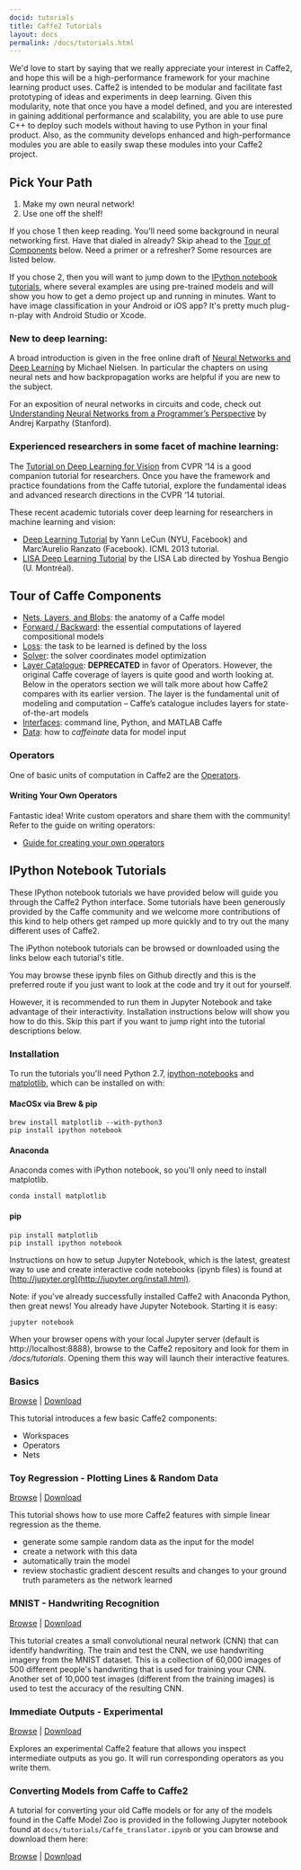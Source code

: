```yaml
---
docid: tutorials
title: Caffe2 Tutorials
layout: docs
permalink: /docs/tutorials.html
---
```


  We'd love to start by saying that we really appreciate your interest in Caffe2, and hope this will be a high-performance framework for your machine learning product uses. Caffe2 is intended to be modular and facilitate fast prototyping of ideas and experiments in deep learning. Given this modularity, note that once you have a model defined, and you are interested in gaining additional performance and scalability, you are able to use pure C++ to deploy such models without having to use Python in your final product. Also, as the community develops enhanced and high-performance modules you are able to easily swap these modules into your Caffe2 project.

## Pick Your Path

1. Make my own neural network!
2. Use one off the shelf!

If you chose 1 then keep reading. You'll need some background in neural networking first. Have that dialed in already? Skip ahead to the [Tour of Components](http://localhost:8000/tutorials.html#caffe2-tutorials-tour-of-caffe-components) below. Need a primer or a refresher? Some resources are listed below.

If you chose 2, then you will want to jump down to the [IPython notebook tutorials](http://localhost:8000/tutorials.html#caffe2-tutorials-ipython-notebook-tutorials), where several examples are using pre-trained models and will show you how to get a demo project up and running in minutes. Want to have image classification in your Android or iOS app? It's pretty much plug-n-play with Android Studio or Xcode.

### New to deep learning:

A broad introduction is given in the free online draft of [Neural Networks and Deep Learning](http://neuralnetworksanddeeplearning.com/index.html) by Michael Nielsen. In particular the chapters on using neural nets and how backpropagation works are helpful if you are new to the subject.

For an exposition of neural networks in circuits and code, check out [Understanding Neural Networks from a Programmer’s Perspective](http://karpathy.github.io/neuralnets/) by Andrej Karpathy (Stanford).

### Experienced researchers in some facet of machine learning:

The [Tutorial on Deep Learning for Vision](https://sites.google.com/site/deeplearningcvpr2014/) from CVPR ‘14 is a good companion tutorial for researchers. Once you have the framework and practice foundations from the Caffe tutorial, explore the fundamental ideas and advanced research directions in the CVPR ‘14 tutorial.

These recent academic tutorials cover deep learning for researchers in machine learning and vision:

* [Deep Learning Tutorial](http://www.cs.nyu.edu/~yann/talks/lecun-ranzato-icml2013.pdf) by Yann LeCun (NYU, Facebook) and Marc’Aurelio Ranzato (Facebook). ICML 2013 tutorial.
* [LISA Deep Learning Tutorial](http://deeplearning.net/tutorial/deeplearning.pdf) by the LISA Lab directed by Yoshua Bengio (U. Montréal).

## Tour of Caffe Components  

* [Nets, Layers, and Blobs](http://caffe.berkeleyvision.org/tutorial/net_layer_blob.html): the anatomy of a Caffe model
* [Forward / Backward](http://caffe.berkeleyvision.org/tutorial/forward_backward.html): the essential computations of layered compositional models
* [Loss](http://caffe.berkeleyvision.org/tutorial/loss.html): the task to be learned is defined by the loss
* [Solver](http://caffe.berkeleyvision.org/tutorial/solver.html): the solver coordinates model optimization
* [Layer Catalogue](http://caffe.berkeleyvision.org/tutorial/layers.html): **DEPRECATED** in favor of Operators. However, the original Caffe coverage of layers is quite good and worth looking at. Below in the operators section we will talk more about how Caffe2 compares with its earlier version. The layer is the fundamental unit of modeling and computation – Caffe’s catalogue includes layers for state-of-the-art models
* [Interfaces](http://caffe.berkeleyvision.org/tutorial/interfaces.html): command line, Python, and MATLAB Caffe
* [Data](http://caffe.berkeleyvision.org/tutorial/data.html): how to *caffeinate* data for model input

### Operators

One of basic units of computation in Caffe2 are the [Operators](operators.html).

#### Writing Your Own Operators

Fantastic idea! Write custom operators and share them with the community! Refer to the guide on writing operators:

* [Guide for creating your own operators](operators_custom.html)

## IPython Notebook Tutorials

  These IPython notebook tutorials we have provided below will guide you through the Caffe2 Python interface. Some tutorials have been generously provided by the Caffe community and we welcome more contributions of this kind to help others get ramped up more quickly and to try out the many different uses of Caffe2.

  The iPython notebook tutorials can be browsed or downloaded using the links below each tutorial's title.

  You may browse these ipynb files on Github directly and this is the preferred route if you just want to look at the code and try it out for yourself.

  However, it is recommended to run them in Jupyter Notebook and take advantage of their interactivity. Installation instructions below will show you how to do this. Skip this part if you want to jump right into the tutorial descriptions below.

### Installation

  To run the tutorials you'll need Python 2.7, [ipython-notebooks](http://jupyter.org/install.html) and [matplotlib](http://matplotlib.org/users/installing.html), which can be installed on with:

#### MacOSx via Brew & pip

  ```
  brew install matplotlib --with-python3
  pip install ipython notebook
  ```

#### Anaconda

Anaconda comes with iPython notebook, so you'll only need to install matplotlib.

  ```
  conda install matplotlib
  ```

#### pip

  ```
  pip install matplotlib
  pip install ipython notebook
  ```

Instructions on how to setup Jupyter Notebook, which is the latest, greatest way to use and create interactive code notebooks (ipynb files) is found at [http://jupyter.org](http://jupyter.org/install.html).

Note: if you've already successfully installed Caffe2 with Anaconda Python, then great news! You already have Jupyter Notebook. Starting it is easy:

  ```
  jupyter notebook
  ```

When your browser opens with your local Jupyter server (default is http://localhost:8888), browse to the Caffe2 repository and look for them in */docs/tutorials*. Opening them this way will launch their interactive features.

### Basics

[Browse](https://github.com/caffe2/caffe2/blob/documentation/tutorials/basics.ipynb) | [Download](tutorials/basics.ipynb)

This tutorial introduces a few basic Caffe2 components:

* Workspaces
* Operators
* Nets

### Toy Regression - Plotting Lines & Random Data

[Browse](https://github.com/caffe2/caffe2/blob/documentation/tutorials/toy_regression.ipynb) | [Download](tutorials/toy_regression.ipynb)

This tutorial shows how to use more Caffe2 features with simple linear regression as the theme.

* generate some sample random data as the input for the model
* create a network with this data
* automatically train the model
* review stochastic gradient descent results and changes to your ground truth parameters as the network learned

### MNIST - Handwriting Recognition

[Browse](https://github.com/caffe2/caffe2/blob/documentation/tutorials/MNIST.ipynb) | [Download](tutorials/MNIST.ipynb)

This tutorial creates a small convolutional neural network (CNN) that can identify handwriting. The train and test the CNN, we use handwriting imagery from the MNIST dataset. This is a collection of 60,000 images of 500 different people's handwriting that is used for training your CNN. Another set of 10,000 test images (different from the training images) is used to test the accuracy of the resulting CNN.

### Immediate Outputs - Experimental

[Browse](https://github.com/caffe2/caffe2/blob/documentation/tutorials/immediate.ipynb) | [Download](tutorials/immediate.ipynb)

Explores an experimental Caffe2 feature that allows you inspect intermediate outputs as you go. It will run corresponding operators as you write them.

### Converting Models from Caffe to Caffe2

A tutorial for converting your old Caffe models or for any of the models found in the Caffe Model Zoo is provided in the following Jupyter notebook found at `docs/tutorials/Caffe_translator.ipynb` or you can browse and download them here:

[Browse](https://github.com/caffe2/caffe2/blob/documentation/tutorials/Caffe_translator.ipynb) | [Download](tutorials/Caffe_translator.ipynb)
